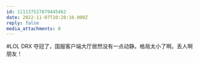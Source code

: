 ```yaml
---
id: 111137527879445462
date: 2022-11-07T10:28:16.000Z
reply: false
media_attachments: 0
---
```


#LOL DRX 夺冠了，国服客户端大厅居然没有一点动静。格局太小了啊。丢人啊朋友！

